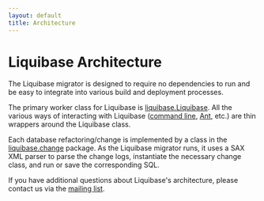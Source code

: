 ```yaml
---
layout: default
title: Architecture
---
```


# Liquibase Architecture #

The Liquibase migrator is designed to require no dependencies to run and be easy to integrate into various build and deployment processes.

The primary worker class for Liquibase is [liquibase.Liquibase](http://www.liquibase.org/api/liquibase/Liquibase.html). All the various ways of interacting with Liquibase ([command line](http://www.liquibase.org/api/liquibase/commandline/CommandLineFileOpener.html), [Ant](http://www.liquibase.org/api/liquibase/ant/DatabaseMigratorTask.html), etc.) are thin wrappers around the Liquibase class.

Each database refactoring/change is implemented by a class in the [liquibase.change](http://www.liquibase.org/api/liquibase/change/package-summary.html) package. As the Liquibase migrator runs, it uses a SAX XML parser to parse the change logs, instantiate the necessary change class, and run or save the corresponding SQL.

If you have additional questions about Liquibase's architecture, please contact us via the [mailing list](../community/index.html).
